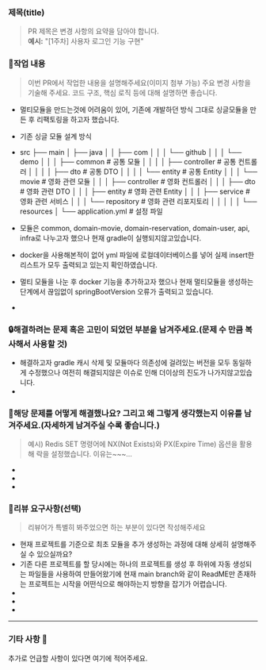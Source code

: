 ### 제목(title)
> PR 제목은 변경 사항의 요약을 담아야 합니다.  
**예시:** "[1주차] 사용자 로그인 기능 구현"
  
  
### 📝작업 내용  
  
> 이번 PR에서 작업한 내용을 설명해주세요(이미지 첨부 가능)
> 주요 변경 사항을 기술해 주세요. 코드 구조, 핵심 로직 등에 대해 설명하면 좋습니다.  
- 멀티모듈을 만드는것에 어려움이 있어, 기존에 개발하던 방식 그대로 싱글모듈을 만든 후 리팩토링을 하고자 했습니다.
- 기존 싱글 모듈 설계 방식
- src
  ├── main
  │   ├── java
  │   │   ├── com
  │   │   │   └── github
  │   │   │       └── demo
  │   │   │           ├── common              # 공통 모듈
  │   │   │           │   ├── controller      # 공통 컨트롤러
  │   │   │           │   ├── dto             # 공통 DTO
  │   │   │           │   └──  entity          # 공통 Entity
  │   │   │           └── movie               # 영화 관련 모듈
  │   │   │               ├── controller      # 영화 컨트롤러
  │   │   │               ├── dto             # 영화 관련 DTO
  │   │   │               ├── entity          # 영화 관련 Entity
  │   │   │               ├── service         # 영화 관련 서비스
  │   │   │               └── repository      # 영화 관련 리포지토리
  │   │   │
  │   │   └── resources
  │           └── application.yml      # 설정 파일

- 모듈은 common, domain-movie, domain-reservation, domain-user, api, infra로 나누고자 했으나 현재 gradle이 실행되지않고있습니다.
- docker을 사용해본적이 없어 yml 파일에 로컬데이터베이스를 넣어 실제 insert한 리스트가 모두 출력되고 있는지 확인하였습니다.
- 멀티 모듈을 나눈 후 docker 기능을 추가하고자 했으나 현재 멀티모듈을 생성하는 단계에서 끊임없이 springBootVersion 오류가 출력되고 있습니다.
-  
### 🔒해결하려는 문제 혹은 고민이 되었던 부분을 남겨주세요.(문제 수 만큼 복사해서 사용할 것)
-  해결하고자 gradle 캐시 삭제 및 모듈마다 의존성에 걸려있는 버전을 모두 동일하게 수정했으나 여전히 해결되지않은 이슈로 인해 더이상의 진도가 나가지않고있습니다.
-

### 🔑해당 문제를 어떻게 해결했나요? 그리고 왜 그렇게 생각했는지 이유를 남겨주세요.(자세하게 남겨주실 수록 좋습니다.)
> 예시) Redis SET 명령어에 NX(Not Exists)와 PX(Expire Time) 옵션을 활용해 락을 설정했습니다. 이유는~~~...
-  
-  
-    
### 💬리뷰 요구사항(선택)  
> 리뷰어가 특별히 봐주었으면 하는 부분이 있다면 작성해주세요
- 현재 프로젝트를 기준으로 최초 모듈을 추가 생성하는 과정에 대해 상세히 설명해주실 수 있으실까요? 
- 기존 다른 프로젝트를 할 당시에는 하나의 프로젝트를 생성 후 하위에 자동 생성되는 파일들을 사용하여 만들어왔기에 현재 main branch와 같이 ReadME만 존재하는 프로젝트는 시작을 어떤식으로 해야하는지 방향을 잡기가 어렵습니다.
-
-
-  
---
### 기타 사항 📌  
추가로 언급할 사항이 있다면 여기에 적어주세요.  


